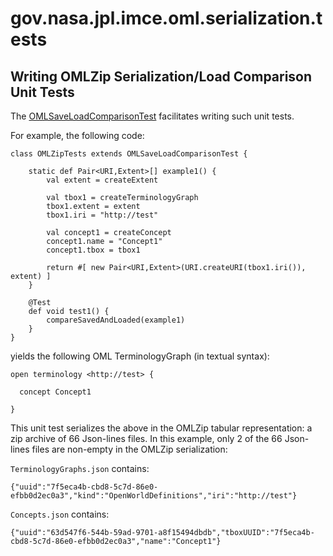 # gov.nasa.jpl.imce.oml.serialization.tests

## Writing OMLZip Serialization/Load Comparison Unit Tests

The [OMLSaveLoadComparisonTest](/src/gov/nasa/jpl/imce/oml/serialization/tests/OMLSaveLoadComparisonTest.xtend) facilitates writing such unit tests.

For example, the following code:

```
class OMLZipTests extends OMLSaveLoadComparisonTest {
	
	static def Pair<URI,Extent>[] example1() {
        val extent = createExtent
        
        val tbox1 = createTerminologyGraph
        tbox1.extent = extent
        tbox1.iri = "http://test"
        
        val concept1 = createConcept
        concept1.name = "Concept1"
        concept1.tbox = tbox1
        
        return #[ new Pair<URI,Extent>(URI.createURI(tbox1.iri()), extent) ]
	}
	
	@Test
	def void test1() {
		compareSavedAndLoaded(example1)
	}
}
```

yields the following OML TerminologyGraph (in textual syntax):

```
open terminology <http://test> {

  concept Concept1

}
```

This unit test serializes the above in the OMLZip tabular representation: a zip archive of 66 Json-lines files.
In this example, only 2 of the 66 Json-lines files are non-empty in the OMLZip serialization:

`TerminologyGraphs.json` contains:

```
{"uuid":"7f5eca4b-cbd8-5c7d-86e0-efbb0d2ec0a3","kind":"OpenWorldDefinitions","iri":"http://test"}
```

`Concepts.json` contains:

```
{"uuid":"63d547f6-544b-59ad-9701-a8f15494dbdb","tboxUUID":"7f5eca4b-cbd8-5c7d-86e0-efbb0d2ec0a3","name":"Concept1"}
```


